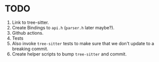 # TODO

1. Link to tree-sitter.
1. Create Bindings to `api.h` (`parser.h` later maybe?).
1. Github actions.
1. Tests
  1. Also invoke `tree-sitter` tests to make sure that we don't update to a
     breaking commit.
1. Create helper scripts to bump `tree-sitter` and commit.
